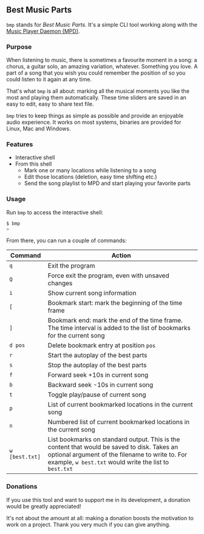 ## Best Music Parts

`bmp` stands for *Best Music Parts*. It's a simple CLI tool working along with the [Music Player Daemon (MPD)](https://www.musicpd.org/).

### Purpose

When listening to music, there is sometimes a favourite moment in a song: a chorus, a guitar solo, an amazing variation, whatever. Something you love. A part of a song that you wish you could remember the position of so you could listen to it again at any time.

That's what `bmp` is all about: marking all the musical moments you like the most and playing them automatically. These time sliders are saved in an easy to edit, easy to share text file.

`bmp` tries to keep things as simple as possible and provide an enjoyable audio experience. It works on most systems, binaries are provided for Linux, Mac and Windows.

### Features

- Interactive shell
- From this shell
  - Mark one or many locations while listening to a song
  - Edit those locations (deletion, easy time shifting etc.)
  - Send the song playlist to MPD and start playing your favorite parts

### Usage

Run `bmp` to access the interactive shell:
```bash
$ bmp
>
```

From there, you can run a couple of commands:

**Command**|**Action**
---|---
`q`|Exit the program
`Q`|Force exit the program, even with unsaved changes
`i`|Show current song information
`[`|Bookmark start: mark the beginning of the time frame
`]`|Bookmark end: mark the end of the time frame. The time interval is added to the list of bookmarks for the current song
`d pos`|Delete bookmark entry at position `pos`
`r`|Start the autoplay of the best parts
`s`|Stop the autoplay of the best parts
`f`|Forward seek +10s in current song
`b`|Backward seek -10s in current song
`t`|Toggle play/pause of current song
`p`|List of current bookmarked locations in the current song
`n`|Numbered list of current bookmarked locations in the current song
`w [best.txt]`|List bookmarks on standard output. This is the content that would be saved to disk. Takes an optional argument of the filename to write to. For example, `w best.txt` would write the list to `best.txt`

### Donations

If you use this tool and want to support me in its development, a donation would be greatly appreciated!

It's not about the amount at all: making a donation boosts the motivation to work on a project. Thank you very much if you can give anything.

